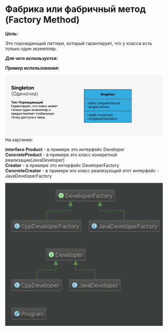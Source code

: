 # Фабрика или фабричный метод (Factory Method)

**_Цель:_**

Это порождающий паттерн, который гарантирует, что у класса есть только один 
экземпляр.

**_Для чего используется:_**

**_Пример использования:_**

![singleton.png](/img/design_pattern/design_patterns/singleton.png)
На картинке:

**interface Product** - в примере это интерфейс Developer  
**ConcreteProduct** - в примере это класс конкретной реализации(JavaDeveloper)  
**Creator** - в примере это интерфейс DeveloperFactory  
**ConcreteCreator** - в примере это класс реализующий этот интерфейс -
JavaDeveloperFactory

![factory_method_impl.png](/img/design_pattern/design_patterns/impl/factory_method_impl.png)